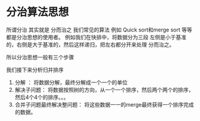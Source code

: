 # 分治算法思想

所谓分治 其实就是 分而治之 我们常见的算法 例如 Quick sort和merge sort 等等都是分治思想的使用者。
例如我们在快排中，将数据分为三段 左侧是小于基准的，右侧是大于基准的，然后这样递归，把左右都分开来处理
分而治之。

所以分治思想一般有三个步骤

我们接下来分析归并排序
1. 分解  ： 将数据分解，最终分解成一个一个的单位
2. 解决子问题： 将数据按照树的方向，从一个一个排序，然后两个两个的排序，然后4个4个的排序。。。
3. 合并子问题最终解决整问题： 将这些数据一一的merge最终获得一个排序完成的数据。

